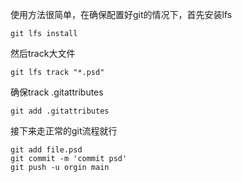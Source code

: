 使用方法很简单，在确保配置好git的情况下，首先安装lfs

```
git lfs install
```

然后track大文件

```
git lfs track "*.psd"
```

确保track .gitattributes

```
git add .gitattributes
```

接下来走正常的git流程就行

```
git add file.psd
git commit -m 'commit psd'
git push -u orgin main
```

